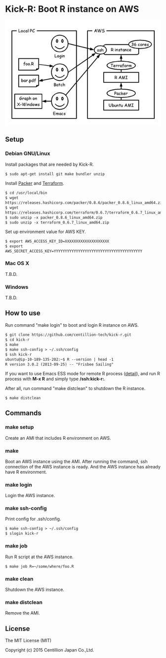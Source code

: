 # Kick-R: Boot R instance on AWS

![Big picture](./draw/bigpicture.png)

## Setup

### Debian GNU/Linux

Install packages that are needed by Kick-R.

```
$ sudo apt-get install git make bundler unzip
```

Install [Packer](https://www.packer.io/) and [Terraform](https://terraform.io/).

```
$ cd /usr/local/bin
$ wget https://releases.hashicorp.com/packer/0.8.6/packer_0.8.6_linux_amd64.zip
$ wget https://releases.hashicorp.com/terraform/0.6.7/terraform_0.6.7_linux_amd64.zip
$ sudo unzip -x packer_0.8.6_linux_amd64.zip
$ sudo unzip -x terraform_0.6.7_linux_amd64.zip
```

Set up environment value for AWS KEY.

```
$ export AWS_ACCESS_KEY_ID=XXXXXXXXXXXXXXXXXXXX
$ export AWS_SECRET_ACCESS_KEY=YYYYYYYYYYYYYYYYYYYYYYYYYYYYYYYYYYYYYYYY
```

### Mac OS X

T.B.D.

### Windows

T.B.D.

## How to use

Run command "make login" to boot and login R instance on AWS.

```
$ git clone https://github.com/centillion-tech/kick-r.git
$ cd kick-r
$ make
$ make ssh-config > ~/.ssh/config
$ ssh kick-r
ubuntu@ip-10-189-135-202:~$ R --version | head -1
R version 3.0.2 (2013-09-25) -- "Frisbee Sailing"
```

If you want to use Emacs ESS mode for remote R process ([detail](http://ess.r-project.org/Manual/ess.html#ESS-processes-on-Remote-Computers)), and run R process with **M-x R** and simply type **/ssh:kick-r:**.

After all, run command "make distclean" to shutdown the R instance.

```
$ make distclean
```

## Commands

### make setup

Create an AMI that includes R environment on AWS.

### make

Boot an AWS instance using the AMI. After running the command, ssh connection of the AWS instance is ready. And the AWS instance has already have R environment.

### make login

Login the AWS instance.

### make ssh-config

Print config for .ssh/config.

```
$ make ssh-config > ~/.ssh/config
$ slogin kick-r
```

### make job

Run R script at the AWS instance.

```
$ make job R=~/some/where/foo.R
```

### make clean

Shutdown the AWS instance.

### make distclean

Remove the AMI.

## License

The MIT License (MIT)

Copyright (c) 2015 Centillion Japan Co.,Ltd.
